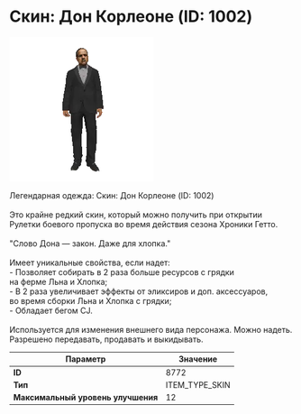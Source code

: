 # Скин: Дон Корлеоне (ID: 1002)

![Item Image](../img/8772.webp?raw=true)

Легендарная одежда: Скин: Дон Корлеоне (ID: 1002)<br><br>Это крайне редкий скин, который можно получить при открытии <br>Рулетки боевого пропуска во время действия сезона Хроники Гетто.<br><br>"Слово Дона — закон. Даже для хлопка."<br><br>Имеет уникальные свойства, если надет:<br> - Позволяет собирать в 2 раза больше ресурсов с грядки<br>на ферме Льна и Хлопка;<br> - В 2 раза увеличивает эффекты от эликсиров и доп. аксессуаров,<br>во время сборки Льна и Хлопка с грядки;<br> - Обладает бегом CJ.<br><br>Используется для изменения внешнего вида персонажа. Можно надеть.<br>Разрешено передавать, продавать и выкидывать.


| Параметр | Значение |
|----------|----------|
| **ID** | 8772 |
| **Тип** | ITEM_TYPE_SKIN |
| **Максимальный уровень улучшения** | 12 |


